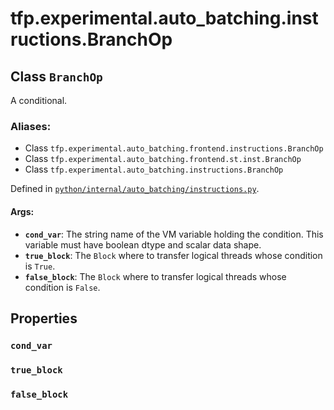 <div itemscope itemtype="http://developers.google.com/ReferenceObject">
<meta itemprop="name" content="tfp.experimental.auto_batching.instructions.BranchOp" />
<meta itemprop="path" content="Stable" />
<meta itemprop="property" content="cond_var"/>
<meta itemprop="property" content="true_block"/>
<meta itemprop="property" content="false_block"/>
</div>

# tfp.experimental.auto_batching.instructions.BranchOp

## Class `BranchOp`

A conditional.



### Aliases:

* Class `tfp.experimental.auto_batching.frontend.instructions.BranchOp`
* Class `tfp.experimental.auto_batching.frontend.st.inst.BranchOp`
* Class `tfp.experimental.auto_batching.instructions.BranchOp`



Defined in [`python/internal/auto_batching/instructions.py`](https://github.com/tensorflow/probability/tree/master/tensorflow_probability/python/internal/auto_batching/instructions.py).

<!-- Placeholder for "Used in" -->


#### Args:


* <b>`cond_var`</b>: The string name of the VM variable holding the condition.
  This variable must have boolean dtype and scalar data shape.
* <b>`true_block`</b>: The `Block` where to transfer logical threads whose
  condition is `True`.
* <b>`false_block`</b>: The `Block` where to transfer logical threads whose
  condition is `False`.

## Properties

<h3 id="cond_var"><code>cond_var</code></h3>




<h3 id="true_block"><code>true_block</code></h3>




<h3 id="false_block"><code>false_block</code></h3>






